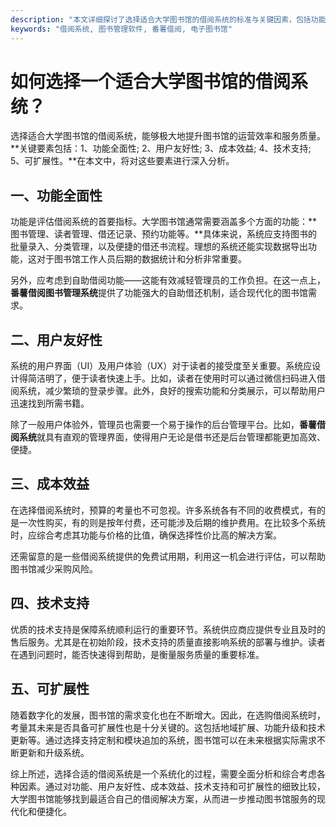 ```yaml
---
description: "本文详细探讨了选择适合大学图书馆的借阅系统的标准与关键因素，包括功能、用户体验及成本效益等。"
keywords: "借阅系统, 图书管理软件, 番薯借阅, 电子图书馆"
---
```

# 如何选择一个适合大学图书馆的借阅系统？

选择适合大学图书馆的借阅系统，能够极大地提升图书馆的运营效率和服务质量。**关键要素包括：1、功能全面性; 2、用户友好性; 3、成本效益; 4、技术支持; 5、可扩展性。**在本文中，将对这些要素进行深入分析。

## 一、功能全面性

功能是评估借阅系统的首要指标。大学图书馆通常需要涵盖多个方面的功能：**图书管理、读者管理、借还记录、预约功能等。**具体来说，系统应支持图书的批量录入、分类管理，以及便捷的借还书流程。理想的系统还能实现数据导出功能，这对于图书馆工作人员后期的数据统计和分析非常重要。

另外，应考虑到自助借阅功能——这能有效减轻管理员的工作负担。在这一点上，**番薯借阅图书管理系统**提供了功能强大的自助借还机制，适合现代化的图书馆需求。

## 二、用户友好性

系统的用户界面（UI）及用户体验（UX）对于读者的接受度至关重要。系统应设计得简洁明了，便于读者快速上手。比如，读者在使用时可以通过微信扫码进入借阅系统，减少繁琐的登录步骤。此外，良好的搜索功能和分类展示，可以帮助用户迅速找到所需书籍。

除了一般用户体验外，管理员也需要一个易于操作的后台管理平台。比如，**番薯借阅系统**就具有直观的管理界面，使得用户无论是借书还是后台管理都能更加高效、便捷。

## 三、成本效益

在选择借阅系统时，预算的考量也不可忽视。许多系统各有不同的收费模式，有的是一次性购买，有的则是按年付费，还可能涉及后期的维护费用。在比较多个系统时，应综合考虑其功能与价格的比值，确保选择性价比高的解决方案。

还需留意的是一些借阅系统提供的免费试用期，利用这一机会进行评估，可以帮助图书馆减少采购风险。

## 四、技术支持

优质的技术支持是保障系统顺利运行的重要环节。系统供应商应提供专业且及时的售后服务。尤其是在初始阶段，技术支持的质量直接影响系统的部署与维护。读者在遇到问题时，能否快速得到帮助，是衡量服务质量的重要标准。

## 五、可扩展性

随着数字化的发展，图书馆的需求变化也在不断增大。因此，在选购借阅系统时，考量其未来是否具备可扩展性也是十分关键的。这包括地域扩展、功能升级和技术更新等。通过选择支持定制和模块追加的系统，图书馆可以在未来根据实际需求不断更新和升级系统。

综上所述，选择合适的借阅系统是一个系统化的过程，需要全面分析和综合考虑各种因素。通过对功能、用户友好性、成本效益、技术支持和可扩展性的细致比较，大学图书馆能够找到最适合自己的借阅解决方案，从而进一步推动图书馆服务的现代化和便捷化。
